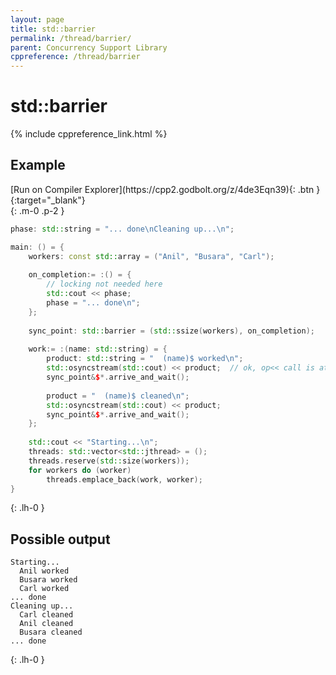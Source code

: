 ```yaml
---
layout: page
title: std::barrier
permalink: /thread/barrier/
parent: Concurrency Support Library
cppreference: /thread/barrier
---
```

# std::barrier

{% include cppreference_link.html %}

## Example

<div class="code-example" markdown="1">
[Run on Compiler Explorer](https://cpp2.godbolt.org/z/4de3Eqn39){: .btn }{:target="_blank"}
</div>
{: .m-0 .p-2 }

```cpp
phase: std::string = "... done\nCleaning up...\n";

main: () = {
    workers: const std::array = ("Anil", "Busara", "Carl");
 
    on_completion:= :() = {
        // locking not needed here
        std::cout << phase;
        phase = "... done\n";
    };
 
    sync_point: std::barrier = (std::ssize(workers), on_completion);
 
    work:= :(name: std::string) = {
        product: std::string = "  (name)$ worked\n";
        std::osyncstream(std::cout) << product;  // ok, op<< call is atomic
        sync_point&$*.arrive_and_wait();
 
        product = "  (name)$ cleaned\n";
        std::osyncstream(std::cout) << product;
        sync_point&$*.arrive_and_wait();
    };
 
    std::cout << "Starting...\n";
    threads: std::vector<std::jthread> = ();
    threads.reserve(std::size(workers));
    for workers do (worker)
        threads.emplace_back(work, worker);
}
```
{: .lh-0 }

## Possible output

```
Starting...
  Anil worked
  Busara worked
  Carl worked
... done
Cleaning up...
  Carl cleaned
  Anil cleaned
  Busara cleaned
... done
```
{: .lh-0 }